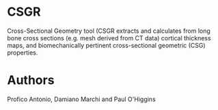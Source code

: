 # CSGR
Cross-Sectional Geometry tool (CSGR extracts and calculates from long bone cross sections (e.g. mesh derived from CT data) cortical thickness maps, and biomechanically pertinent cross-sectional geometric (CSG) properties.

# Authors
Profico Antonio, Damiano Marchi and Paul O'Higgins
